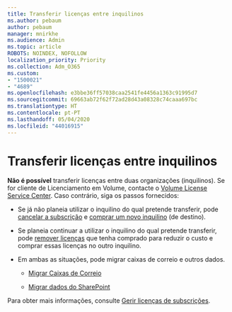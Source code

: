 ```yaml
---
title: Transferir licenças entre inquilinos
ms.author: pebaum
author: pebaum
manager: mnirkhe
ms.audience: Admin
ms.topic: article
ROBOTS: NOINDEX, NOFOLLOW
localization_priority: Priority
ms.collection: Adm_O365
ms.custom:
- "1500021"
- "4689"
ms.openlocfilehash: e3bbe36ff57038caa2541fe4456a1363c91995d7
ms.sourcegitcommit: 69663ab72f62f72ad28d43a08328c74caaa697bc
ms.translationtype: HT
ms.contentlocale: pt-PT
ms.lasthandoff: 05/04/2020
ms.locfileid: "44016915"
---
```

# <a name="transfer-licenses-between-tenants"></a>Transferir licenças entre inquilinos

**Não é possível** transferir licenças entre duas organizações (inquilinos). Se for cliente de Licenciamento em Volume, contacte o [Volume License Service Center](https://support.microsoft.com/help/4471406/how-to-contact-the-microsoft-volume-licensing-service-center). Caso contrário, siga os passos fornecidos: 

- Se já não planeia utilizar o inquilino do qual pretende transferir, pode [cancelar a subscrição](https://admin.microsoft.com/Adminportal/Home?source=applauncher#/subscriptions) e [comprar um novo inquilino](https://products.office.com/compare-all-microsoft-office-products-b?rtc=1&activetab=tab:primaryr2) (de destino).

- Se planeia continuar a utilizar o inquilino do qual pretende transferir, pode [remover licenças](https://docs.microsoft.com/microsoft-365/commerce/licenses/buy-licenses?view=o365-worldwide) que tenha comprado para reduzir o custo e comprar essas licenças no outro inquilino.

- Em ambas as situações, pode migrar caixas de correio e outros dados.

    - [Migrar Caixas de Correio](https://docs.microsoft.com/Exchange/mailbox-migration/migrate-mailboxes-across-tenants)

    - [Migrar dados do SharePoint](https://aka.ms/modernSpoAdminCenter/CloudContentMigrations)

Para obter mais informações, consulte [Gerir licenças de subscrições](https://docs.microsoft.com/microsoft-365/commerce/licenses/buy-licenses?view=o365-worldwide).
